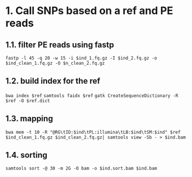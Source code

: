 # 1. Call SNPs based on a ref and PE reads
## 1.1. filter PE reads using fastp 
`fastp -l 45 -q 20 -w 15 -i $ind_1.fq.gz -I $ind_2.fq.gz -o $ind_clean_1.fq.gz -O $n_clean_2.fq.gz`
## 1.2. build index for the ref
`bwa index $ref`
`samtools faidx $ref`
`gatk CreateSequenceDictionary -R $ref -O $ref.dict`
## 1.3. mapping
```
bwa mem -t 10 -R "@RG\tID:$ind\tPL:illumina\tLB:$ind\tSM:$ind" $ref $ind_clean_1.fq.gz $ind_clean_2.fq.gz| samtools view -Sb - > $ind.bam
```
## 1.4. sorting
`samtools sort -@ 30 -m 2G -O bam -o $ind.sort.bam $ind.bam `
